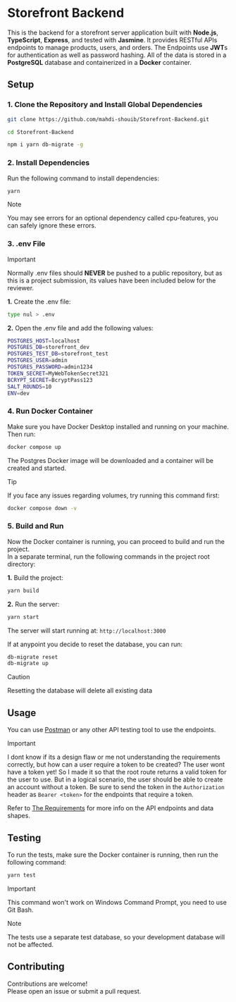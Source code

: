 # Storefront Backend

This is the backend for a storefront server application built with **Node.js**, **TypeScript**, **Express**, and tested with **Jasmine**. It provides RESTful APIs endpoints to manage products, users, and orders. The Endpoints use **JWT**s for authentication as well as password hashing. All of the data is stored in a **PostgreSQL** database and containerized in a **Docker** container.

## Setup

### 1. Clone the Repository and Install Global Dependencies

```bash
git clone https://github.com/mahdi-shouib/Storefront-Backend.git

cd Storefront-Backend

npm i yarn db-migrate -g
```

### 2. Install Dependencies

Run the following command to install dependencies:

```bash
yarn
```

> [!NOTE]  
> You may see errors for an optional dependency called cpu-features, you can safely ignore these errors.

### 3. .env File

> [!IMPORTANT]  
> Normally .env files should **NEVER** be pushed to a public repository, but as this is a project submission, its values have been included below for the reviewer.

**1.** Create the .env file:

```bash
type nul > .env
```

**2.** Open the .env file and add the following values:

```bash
POSTGRES_HOST=localhost
POSTGRES_DB=storefront_dev
POSTGRES_TEST_DB=storefront_test
POSTGRES_USER=admin
POSTGRES_PASSWORD=admin1234
TOKEN_SECRET=MyWebTokenSecret321
BCRYPT_SECRET=BcryptPass123
SALT_ROUNDS=10
ENV=dev
```

### 4. Run Docker Container

Make sure you have Docker Desktop installed and running on your machine. Then run:

```bash
docker compose up
```

The Postgres Docker image will be downloaded and a container will be created and started.

> [!Tip]  
> If you face any issues regarding volumes, try running this command first:
>
> ```bash
> docker compose down -v
> ```

### 5. Build and Run

Now the Docker container is running, you can proceed to build and run the project.  
In a separate terminal, run the following commands in the project root directory:

**1.** Build the project:

```bash
yarn build
```

**2.** Run the server:

```bash
yarn start
```

The server will start running at: `http://localhost:3000`

If at anypoint you decide to reset the database, you can run:

```bash
db-migrate reset
db-migrate up
```

> [!CAUTION]  
> Resetting the database will delete all existing data

## Usage

You can use [Postman](https://www.postman.com/) or any other API testing tool to use the endpoints.

> [!IMPORTANT]  
> I dont know if its a design flaw or me not understanding the requirements correctly, but how can a user require a token to be created? The user wont have a token yet! So I made it so that the root route returns a valid token for the user to use. But in a logical scenario, the user should be able to create an account without a token.
> Be sure to send the token in the `Authorization` header as `Bearer <token>` for the endpoints that require a token.

Refer to [The Requirements](./REQUIREMENTS.md) for more info on the API endpoints and data shapes.

## Testing

To run the tests, make sure the Docker container is running, then run the following command:

```bash
yarn test
```

> [!IMPORTANT]  
> This command won't work on Windows Command Prompt, you need to use Git Bash.

> [!NOTE]  
> The tests use a separate test database, so your development database will not be affected.

## Contributing

Contributions are welcome!  
Please open an issue or submit a pull request.
